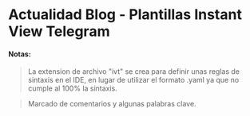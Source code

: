 # Actualidad Blog - Plantillas Instant View Telegram
#### Notas:
>La extension de archivo "ivt" se crea para definir unas reglas de sintaxis en el IDE, en lugar de utilizar el formato .yaml ya que no cumple al 100% la sintaxis.

>Marcado de comentarios y algunas palabras clave.